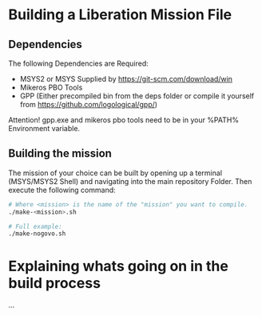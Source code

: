# Building a Liberation Mission File

## Dependencies
The following Dependencies are Required:
* MSYS2 or MSYS Supplied by https://git-scm.com/download/win
* Mikeros PBO Tools
* GPP (Either precompiled bin from the deps folder or compile it yourself from https://github.com/logological/gpp/)

Attention! gpp.exe and mikeros pbo tools need to be in your %PATH% Environment variable.

## Building the mission
The mission of your choice can be built by opening up a terminal (MSYS/MSYS2 Shell) and navigating into the main repository Folder. Then execute the following command:
```sh
# Where <mission> is the name of the "mission" you want to compile.
./make-<mission>.sh

# Full example:
./make-nogovo.sh
```

# Explaining whats going on in the build process
...